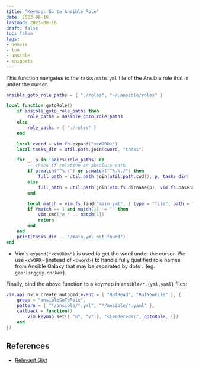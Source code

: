```yaml
---
title: "Keymap: Go to Ansible Role"
date: 2023-08-16
lastmod: 2023-08-16
draft: false
toc: false
tags:
- neovim
- lua
- ansible
- snippets
---
```


This function navigates to the `tasks/main.yml` file of the Ansible role that is under the cursor.

```lua
ansible_goto_role_paths = { "./roles", "~/.ansible/roles" }

local function gotoRole()
	if ansible_goto_role_paths then
		role_paths = ansible_goto_role_paths
	else
		role_paths = { "./roles" }
	end

	local cword = vim.fn.expand("<cWORD>")
	local tasks_dir = util.path.join(cword, "tasks")

	for _, p in ipairs(role_paths) do
		-- check if relative or absolute path
		if p:match("^%./") or p:match("^%.%./") then
			full_path = util.path.join(util.path.cwd(), p, tasks_dir)
		else
			full_path = util.path.join(vim.fs.dirname(p), vim.fs.basename(p), tasks_dir)
		end

		local match = vim.fs.find("main.yml", { type = "file", path = full_path })
		if #match == 1 and match[1] ~= "" then
			vim.cmd("e " .. match[1])
			return
		end
	end
	print(tasks_dir .. "/main.yml not found")
end
```

- Vim's `expand("<cWORD>")` is used to get the word under the cursor. We use
  `<cWORD>` (instead of `<cword>`) to handle fully qualified role names from
  Ansible Galaxy that may be separated by dots `.` (eg. `geerlingguy.docker`).

Finally, bind the above function to a keymap in `ansible/*.{yml,yaml}` files:

```lua
vim.api.nvim_create_autocmd(event = { "BufRead", "BufNewFile" }, {
    group = "ansibleGoToRole",
    pattern = { "*/ansible/*.yml", "*/ansible/*.yaml" },
    callback = function()
        vim.keymap.set({ "n", "v" }, "<Leader>gar", gotoRole, {})
    end
})
```

## References
- [Relevant Gist](https://gist.github.com/mtyurt/3529a999af675a0aff00eb14ab1fdde3)
